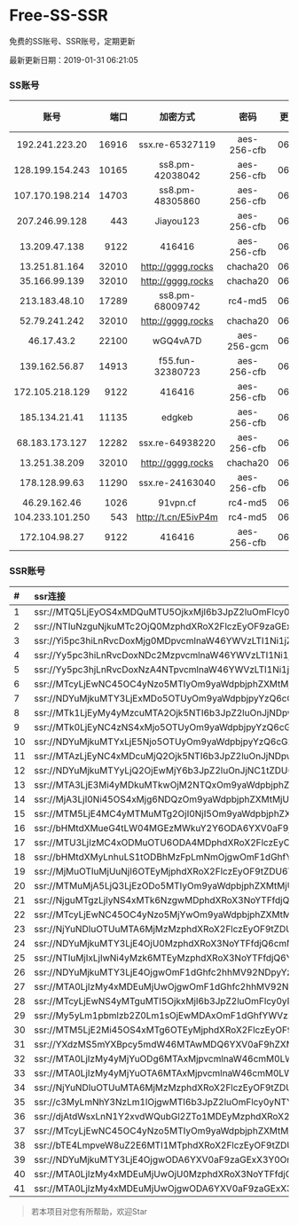 # Free-SS-SSR

免费的SS账号、SSR账号，定期更新

最新更新日期：2019-01-31 06:21:05 

### SS账号

|账号|端口|加密方式|密码|更新时间|国家|
|:-----:|-----:|:----:|:----:|:----:|:----:|
|192.241.223.20|16916|ssx.re-65327119|aes-256-cfb|06:17:05|US|
|128.199.154.243|10165|ss8.pm-42038042|aes-256-cfb|06:17:05|SG|
|107.170.198.214|14703|ss8.pm-48305860|aes-256-cfb|06:17:04|US|
|207.246.99.128|443|Jiayou123|aes-256-cfb|06:17:11|US|
|13.209.47.138|9122|416416|aes-256-cfb|06:17:12|KR|
|13.251.81.164|32010|http://gggg.rocks|chacha20|06:17:13|SG|
|35.166.99.139|32010|http://gggg.rocks|chacha20|06:17:13|US|
|213.183.48.10|17289|ss8.pm-68009742|rc4-md5|06:17:04|RU|
|52.79.241.242|32010|http://gggg.rocks|chacha20|06:17:12|KR|
|46.17.43.2|22100|wGQ4vA7D|aes-256-gcm|06:17:10|RU|
|139.162.56.87|14913|f55.fun-32380723|aes-256-cfb|06:17:05|SG|
|172.105.218.129|9122|416416|aes-256-cfb|06:17:14|JP|
|185.134.21.41|11135|edgkeb|aes-256-cfb|06:17:12|GB|
|68.183.173.127|12282|ssx.re-64938220|aes-256-cfb|06:17:05|US|
|13.251.38.209|32010|http://gggg.rocks|chacha20|06:17:06|SG|
|178.128.99.63|11290|ssx.re-24163040|aes-256-cfb|06:17:06|SG|
|46.29.162.46|1026|91vpn.cf|rc4-md5|06:17:13|RU|
|104.233.101.250|543|http://t.cn/E5ivP4m|rc4-md5|06:17:13|CA|
|172.104.98.27|9122|416416|aes-256-cfb|06:17:12|JP|


### SSR账号

|#|ssr连接|
|:-----|:-----|
|1|ssr://MTQ5LjEyOS4xMDQuMTU5OjkxMjI6b3JpZ2luOmFlcy0yNTYtY2ZiOnBsYWluOk5ERTJOREUyLz9vYmZzcGFyYW09NUx1WTZMUzVVMU5TNW82bzZJMlFPblF1WTI0dlJUVnBkbEEwYlEmcHJvdG9wYXJhbT1kQzV0WlM5VFUxSlRWVUkmcmVtYXJrcz1VMU5TVkU5UFRGOU9iMlJsT3VlLWp1V2J2U0EmZ3JvdXA9VjFkWExsTlRVbE5VVDA5TUxrTlBUUQ|
|2|ssr://NTIuNzguNjkuMTc2OjQ0MzphdXRoX2FlczEyOF9zaGExOmFlcy0yNTYtY2ZiOnBsYWluOlVGUkZhMjFwLz9vYmZzcGFyYW09TlRObE1qa3hNRE15T1M1a2IzZHViRzloWkM1M2FXNWtiM2R6ZFhCa1lYUmxMbU52YlEmcHJvdG9wYXJhbT1NVEF6TWprNlpETlFRa2hUJnJlbWFya3M9VTFOU1ZFOVBURjlPYjJSbE91bWZxZVdidlNEcHBwYmxzSlJCYldGNmIyN21sYkRtamE3a3VLM2x2NE0mZ3JvdXA9VjFkWExsTlRVbE5VVDA5TUxrTlBUUQ|
|3|ssr://Yi5pc3hiLnRvcDoxMjg0MDpvcmlnaW46YWVzLTI1Ni1jZmI6cGxhaW46YVhONExubDBMVFF5TVRJMU5qRXovP3JlbWFya3M9VTFOU1ZFOVBURjlPYjJSbE91ZS1qdVdidlNEbGlxRGxpS25ucG9fbHNMemt1cHJsdDU3bWw2ZnBoNUhsc2JGRWFXZHBkR0ZzVDJObFlXN21sYkRtamE3a3VLM2x2NE0mZ3JvdXA9VjFkWExsTlRVbE5VVDA5TUxrTlBUUQ|
|4|ssr://Yy5pc3hiLnRvcDoxNDc2MzpvcmlnaW46YWVzLTI1Ni1jZmI6cGxhaW46YVhONExubDBMVFF5T1RreU5UZzEvP3JlbWFya3M9VTFOU1ZFOVBURjlPYjJSbE91ZS1qdVdidlNEbGlxRGx0NTdtbDZmcGg1SGxzYkZUUmtfbWxiRG1qYTdrdUszbHY0TSZncm91cD1WMWRYTGxOVFVsTlVUMDlNTGtOUFRR|
|5|ssr://Yy5pc3hjLnRvcDoxNzA4NTpvcmlnaW46YWVzLTI1Ni1jZmI6cGxhaW46YVhONExubDBMVEl6TmpNeE56WTQvP3JlbWFya3M9VTFOU1ZFOVBURjlPYjJSbE91YVdzT1dLb09XZG9TQkVhV2RwZEdGc1QyTmxZVzdtbGJEbWphN2t1SzNsdjRNJmdyb3VwPVYxZFhMbE5UVWxOVVQwOU1Ma05QVFE|
|6|ssr://MTcyLjEwNC45OC4yNzo5MTIyOm9yaWdpbjphZXMtMjU2LWNmYjpwbGFpbjpOREUyTkRFMi8_cmVtYXJrcz1VMU5TVkU5UFRGOU9iMlJsT3VhWHBlYWNyQ0JNYVc1dlpHWG1sYkRtamE3a3VLM2x2NE0mZ3JvdXA9VjFkWExsTlRVbE5VVDA5TUxrTlBUUQ|
|7|ssr://NDYuMjkuMTY3LjExMDo5OTUyOm9yaWdpbjpyYzQ6cGxhaW46Ykc1amJpNXZjbWMvP3JlbWFya3M9VTFOU1ZFOVBURjlPYjJSbE91U19oT2U5bC1hV3J5QSZncm91cD1WMWRYTGxOVFVsTlVUMDlNTGtOUFRR|
|8|ssr://MTk1LjEyMy4yMzcuMTA2Ojk5NTI6b3JpZ2luOnJjNDpwbGFpbjpiRzVqYmk1dmNtYy8_cmVtYXJrcz1VMU5TVkU5UFRGOU9iMlJsT3VhV3NPV0tvT1dkb1NBJmdyb3VwPVYxZFhMbE5UVWxOVVQwOU1Ma05QVFE|
|9|ssr://MTk0LjEyNC4zNS4xMjo5OTUyOm9yaWdpbjpyYzQ6cGxhaW46Ykc1amJpNXZjbWMvP3JlbWFya3M9VTFOU1ZFOVBURjlPYjJSbE91ZVJudVdqcXlBJmdyb3VwPVYxZFhMbE5UVWxOVVQwOU1Ma05QVFE|
|10|ssr://NDYuMjkuMTYxLjE5Njo5OTUyOm9yaWdpbjpyYzQ6cGxhaW46Ykc1amJpNXZjbWMvP3JlbWFya3M9VTFOU1ZFOVBURjlPYjJSbE91U19oT2U5bC1hV3J5QSZncm91cD1WMWRYTGxOVFVsTlVUMDlNTGtOUFRR|
|11|ssr://MTAzLjEyNC4xMDcuMjQ2Ojk5NTI6b3JpZ2luOnJjNDpwbGFpbjpiRzVqYmk1dmNtYy8_cmVtYXJrcz1VMU5TVkU5UFRGOU9iMlJsT3VTNm11V2txdVdjc09XTXVpQSZncm91cD1WMWRYTGxOVFVsTlVUMDlNTGtOUFRR|
|12|ssr://NDYuMjkuMTYyLjQ2OjEwMjY6b3JpZ2luOnJjNC1tZDU6cGxhaW46T1RGMmNHNHVZMlkvP3JlbWFya3M9VTFOU1ZFOVBURjlPYjJSbE91U19oT2U5bC1hV3J5QSZncm91cD1WMWRYTGxOVFVsTlVUMDlNTGtOUFRR|
|13|ssr://MTA3LjE3Mi4yMDkuMTkwOjM2NTQxOm9yaWdpbjphZXMtMjU2LWNmYjpwbGFpbjpZV3hzWlc0d05ERTQvP3JlbWFya3M9VTFOU1ZFOVBURjlPYjJSbE91V01sLWUtanVXY3NPV011aUEmZ3JvdXA9VjFkWExsTlRVbE5VVDA5TUxrTlBUUQ|
|14|ssr://MjA3LjI0Ni45OS4xMjg6NDQzOm9yaWdpbjphZXMtMjU2LWNmYjpwbGFpbjpTbWxoZVc5MU1USXovP3JlbWFya3M9VTFOU1ZFOVBURjlPYjJSbE91ZS1qdVdidlNEbGlxRGxpS25ucG9fbHNMemt1cHJsdDU3bXRKdm1uWW5ubjdaMmRXeDBjdWFWc09hTnJ1UzRyZVdfZ3cmZ3JvdXA9VjFkWExsTlRVbE5VVDA5TUxrTlBUUQ|
|15|ssr://MTM5LjE4MC4yMTMuMTg2OjI0NjI5Om9yaWdpbjphZXMtMjU2LWNmYjpwbGFpbjpiMEZ6TW5sMFJUZy8_cmVtYXJrcz1VMU5TVkU5UFRGOU9iMlJsT3VlLWp1V2J2U0EmZ3JvdXA9VjFkWExsTlRVbE5VVDA5TUxrTlBUUQ|
|16|ssr://bHMtdXMueG4tLW04MGEzMWkuY2Y6ODA6YXV0aF9jaGFpbl9hOm5vbmU6aHR0cF9wb3N0OlkzUmpaMlozWDJaeVpXVmZNV0ZpWkdRNVpUUS8_cmVtYXJrcz1VMU5TVkU5UFRGOU9iMlJsT3VlLWp1V2J2U0Rsalk3bm01dnBvYl9sdDU3b3BiX3BtNFhsbTc3bHVJTGt1cHJwcWF6cGdJb29RVzFoZW05dUtlV0ZyT1dQdU9hVnNPYU5ydVM0cmVXX2d3Jmdyb3VwPVYxZFhMbE5UVWxOVVQwOU1Ma05QVFE|
|17|ssr://MTU3LjIzMC4xODMuOTU6ODA4MDphdXRoX2FlczEyOF9tZDU6YWVzLTI1Ni1jZmI6cGxhaW46Wm14NS8_cmVtYXJrcz1VMU5TVkU5UFRGOU9iMlJsT3VlLWp1V2J2U0EmZ3JvdXA9VjFkWExsTlRVbE5VVDA5TUxrTlBUUQ|
|18|ssr://bHMtdXMyLnhuLS1tODBhMzFpLmNmOjgwOmF1dGhfY2hhaW5fYTpub25lOmh0dHBfcG9zdDpZM1JqWjJaM1gyWnlaV1ZmWmpObU9EUXdaREkvP29iZnNwYXJhbT1iSE10ZFhNeUxuaHVMUzF0T0RCaE16RnBMbU5tJnJlbWFya3M9VTFOU1ZFOVBURjlPYjJSbE91ZS1qdVdidlNEa3Y0VGxpNUxsaG9qbHQ1N21zNkxuaWJubGhiQkJiV0Y2YjI3bWxiRG1qYTdrdUszbHY0TSZncm91cD1WMWRYTGxOVFVsTlVUMDlNTGtOUFRR|
|19|ssr://MjMuOTIuMjUuNjI6OTEyMjphdXRoX2FlczEyOF9tZDU6YWVzLTEyOC1jdHI6aHR0cF9zaW1wbGU6TkRFMk5ERTIvP3JlbWFya3M9VTFOU1ZFOVBURjlPYjJSbE91ZS1qdVdidlNEbWxyRG1zNzNvcGJfbHQ1NU1hVzV2WkdYbGhhemxqN2cmZ3JvdXA9VjFkWExsTlRVbE5VVDA5TUxrTlBUUQ|
|20|ssr://MTMuMjA5LjQ3LjEzODo5MTIyOm9yaWdpbjphZXMtMjU2LWNmYjpwbGFpbjpOREUyTkRFMi8_cmVtYXJrcz1VMU5TVkU5UFRGOU9iMlJsT3VlLWp1V2J2U0JCYldGNmIyN21sYkRtamE3a3VLM2x2NE0mZ3JvdXA9VjFkWExsTlRVbE5VVDA5TUxrTlBUUQ|
|21|ssr://NjguMTgzLjIyNS4xMTk6NzgwMDphdXRoX3NoYTFfdjQ6cmM0LW1kNS02OnBsYWluOmQySm5NVEl6TkRVMi8_b2Jmc3BhcmFtPTVMdVk2TFM1VTFOUzVvNm82STJRT25RdVkyNHZSVFZwZGxBMGJRJnByb3RvcGFyYW09ZEM1dFpTOVRVMUpUVlVJJnJlbWFya3M9VTFOU1ZFOVBURjlPYjJSbE91ZS1qdVdidlNBJmdyb3VwPVYxZFhMbE5UVWxOVVQwOU1Ma05QVFE|
|22|ssr://MTcyLjEwNC45OC4yNzo5MjYwOm9yaWdpbjphZXMtMjU2LWNmYjpwbGFpbjpOamcwTVRJdy8_cmVtYXJrcz1VMU5TVkU5UFRGOU9iMlJsT3VhWHBlYWNyQ0JNYVc1dlpHWG1sYkRtamE3a3VLM2x2NE0mZ3JvdXA9VjFkWExsTlRVbE5VVDA5TUxrTlBUUQ|
|23|ssr://NjYuNDIuOTUuMTA6MjMzMzphdXRoX2FlczEyOF9tZDU6YWVzLTEyOC1jdHI6cGxhaW46WVhOaGMyRnpNVEV5TVRFeS8_cmVtYXJrcz1VMU5TVkU5UFRGOU9iMlJsT3VlLWp1V2J2U0RsaXFEbGlLbm5wb19sc0x6a3Vwcmx0NTdsbktQbGpZN3BoNUhsanJfbWxxX21pWmpsaFl2cG9iX2x1SUpRWVdOWFpYTjA2WUNhNUwtaDVZV3M1WS00Jmdyb3VwPVYxZFhMbE5UVWxOVVQwOU1Ma05QVFE|
|24|ssr://NDYuMjkuMTY3LjE4OjU0MzphdXRoX3NoYTFfdjQ6cmM0LW1kNTpodHRwX3NpbXBsZTphSFIwY0RvdkwzUXVZMjR2UlRWcGRsQTBiUS8_b2Jmc3BhcmFtPU1URGxoWU14ZE9henFPV0dqRHBvZEhSd09pOHZkQzVqYmk5Rk5XbDJVRFJ0JnByb3RvcGFyYW09ZEM1dFpTOVRVMUpUVlVJJnJlbWFya3M9VTFOU1ZFOVBURjlPYjJSbE91U19oT2U5bC1hV3J5QSZncm91cD1WMWRYTGxOVFVsTlVUMDlNTGtOUFRR|
|25|ssr://NTIuMjIxLjIwNi4yMzk6MTEyMzphdXRoX3NoYTFfdjQ6YWVzLTI1Ni1jZmI6aHR0cF9zaW1wbGU6TVRFeU16RXhNak0vP3JlbWFya3M9VTFOU1ZFOVBURjlPYjJSbE91ZS1qdVdidlNEbGpZN25tNXZwb2JfbHQ1N29wYl9wbTRYbG03N2x1SUxrdXBycHFhenBnSW9vUVcxaGVtOXVLZVdGck9XUHVPYVZzT2FOcnVTNHJlV19ndyZncm91cD1WMWRYTGxOVFVsTlVUMDlNTGtOUFRR|
|26|ssr://NDYuMjkuMTY3LjE4OjgwOmF1dGhfc2hhMV92NDpyYzQtbWQ1Omh0dHBfc2ltcGxlOmFIUjBjSE02THk5MExtMWxMMU5UVWxOVlFnLz9vYmZzcGFyYW09TVREbGhZTXhkT2F6cU9XR2pEcG9kSFJ3T2k4dmRDNWpiaTlGTldsMlVEUnQmcHJvdG9wYXJhbT1kQzV0WlM5VFUxSlRWVUkmcmVtYXJrcz1VMU5TVkU5UFRGOU9iMlJsT3VTX2hPZTlsLWFXcnlBJmdyb3VwPVYxZFhMbE5UVWxOVVQwOU1Ma05QVFE|
|27|ssr://MTA0LjIzMy4xMDEuMjUwOjgwOmF1dGhfc2hhMV92NDpyYzQtbWQ1Omh0dHBfc2ltcGxlOmRDNXRaUzlUVTFKVFZVSS8_b2Jmc3BhcmFtPU1URGxoWU14ZE9henFPV0dqRHBvZEhSd09pOHZkQzVqYmk5Rk5XbDJVRFJ0JnByb3RvcGFyYW09ZEM1dFpTOVRVMUpUVlVJJnJlbWFya3M9VTFOU1ZFOVBURjlPYjJSbE91V01sLWUtanVXY3NPV011aUEmZ3JvdXA9VjFkWExsTlRVbE5VVDA5TUxrTlBUUQ|
|28|ssr://MTcyLjEwNS4yMTguMTI5OjkxMjI6b3JpZ2luOmFlcy0yNTYtY2ZiOnBsYWluOk5ERTJOREUyLz9yZW1hcmtzPVUxTlNWRTlQVEY5T2IyUmxPdWFYcGVhY3JDRGt1SnprdXF4TWFXNXZaR1htbGJEbWphN2t1SzNsdjRNJmdyb3VwPVYxZFhMbE5UVWxOVVQwOU1Ma05QVFE|
|29|ssr://My5yLm1pbmlzb2Z0Lm1sOjEwMDAxOmF1dGhfYWVzMTI4X21kNTpyYzQtbWQ1LTY6aHR0cF9zaW1wbGU6YkdScU5URXovP29iZnNwYXJhbT1kWEJrWVhSbExtMXBZM0p2YzI5bWRDNWpiMjAmcmVtYXJrcz1VMU5TVkU5UFRGOU9iMlJsT3VXY24taUFzLVdGdGlBJmdyb3VwPVYxZFhMbE5UVWxOVVQwOU1Ma05QVFE|
|30|ssr://MTM5LjE2Mi45OS4xMTg6OTEyMjphdXRoX2FlczEyOF9tZDU6YWVzLTEyOC1jdHI6aHR0cF9zaW1wbGU6TkRFMk5ERTIvP3JlbWFya3M9VTFOU1ZFOVBURjlPYjJSbE91YVhwZWFjckNEa3VKemt1cXpwZzczbGs0SGx0NTNsakxwTWFXNXZaR1htbGJEbWphN2t1SzNsdjRNJmdyb3VwPVYxZFhMbE5UVWxOVVQwOU1Ma05QVFE|
|31|ssr://YXdzMS5mYXBpcy5mdW46MTAwMDQ6YXV0aF9hZXMxMjhfc2hhMTphZXMtMjU2LWN0cjp0bHMxLjJfdGlja2V0X2F1dGg6YUdWNWFuVmtaUS8_b2Jmc3BhcmFtPWVuSnFMbkIzJnByb3RvcGFyYW09T0RNNldUaE1aMnhZJnJlbWFya3M9VTFOU1ZFOVBURjlPYjJSbE91YVdzT1dLb09XZG9TQkJiV0Y2YjI3bWxiRG1qYTdrdUszbHY0TSZncm91cD1WMWRYTGxOVFVsTlVUMDlNTGtOUFRR|
|32|ssr://MTA0LjIzMy4yMjYuODg6MTAxMjpvcmlnaW46cmM0LW1kNTp0bHMxLjJfdGlja2V0X2F1dGg6TnpjM2JtVjBMblJ2Y0EvP3JlbWFya3M9VTFOU1ZFOVBURjlPYjJSbE91ZS1qdVdidlNCUVJVY2dWRVZEU09XRnJPV1B1QSZncm91cD1WMWRYTGxOVFVsTlVUMDlNTGtOUFRR|
|33|ssr://MTA0LjIzMy4yMjYuOTA6MTAxMjpvcmlnaW46cmM0LW1kNTp0bHMxLjJfdGlja2V0X2F1dGg6TnpjM2JtVjBMblJ2Y0EvP3JlbWFya3M9VTFOU1ZFOVBURjlPYjJSbE91ZS1qdVdidlNCUVJVY2dWRVZEU09XRnJPV1B1QSZncm91cD1WMWRYTGxOVFVsTlVUMDlNTGtOUFRR|
|34|ssr://NjYuNDIuOTUuMTA6MjMzMzphdXRoX2FlczEyOF9tZDU6YWVzLTEyOC1jdHI6cGxhaW46WVhOaGMyRnpNVEV5TVRFeS8_cmVtYXJrcz1VMU5TVkU5UFRGOU9iMlJsT3VlLWp1V2J2U0RsaXFEbGlLbm5wb19sc0x6a3Vwcmx0NTdsbktQbGpZN3BoNUhsanJfbWxxX21pWmpsaFl2cG9iX2x1SUpRWVdOWFpYTjA2WUNhNUwtaDVZV3M1WS00Jmdyb3VwPVYxZFhMbE5UVWxOVVQwOU1Ma05QVFE|
|35|ssr://c3MyLmNhY3NzLm1lOjgwMTI6b3JpZ2luOmFlcy0yNTYtY2ZiOnBsYWluOk1URXhOalExTWpjek5RLz9yZW1hcmtzPVUxTlNWRTlQVEY5T2IyUmxPdVNfaE9lOWwtYVdyeUEmZ3JvdXA9VjFkWExsTlRVbE5VVDA5TUxrTlBUUQ|
|36|ssr://djAtdWsxLnN1Y2xvdWQubGl2ZTo1MDEyMzphdXRoX2FlczEyOF9zaGExOmFlcy0yNTYtY2ZiOnBsYWluOlUzVmpiRzkxWkM1amJIVmkvP29iZnNwYXJhbT1ZalEwTUdJMExtMXBZM0p2YzI5bWRDNWpiMjAmcHJvdG9wYXJhbT1ORHB6ZFdOc2IzVmtMbU5zZFdJJnJlbWFya3M9VTFOU1ZFOVBURjlPYjJSbE91aUxzZVdidlNBJmdyb3VwPVYxZFhMbE5UVWxOVVQwOU1Ma05QVFE|
|37|ssr://MTcyLjEwNC45OC4yNzo5MTIyOm9yaWdpbjphZXMtMjU2LWNmYjpwbGFpbjpOREUyTkRFMi8_cmVtYXJrcz1VMU5TVkU5UFRGOU9iMlJsT3VhWHBlYWNyQ0JNYVc1dlpHWG1sYkRtamE3a3VLM2x2NE0mZ3JvdXA9VjFkWExsTlRVbE5VVDA5TUxrTlBUUQ|
|38|ssr://bTE4LmpveW8uZ2E6MTI1MTphdXRoX2FlczEyOF9tZDU6YWVzLTI1Ni1jZmI6aHR0cF9zaW1wbGU6TVRJek5EVS8_b2Jmc3BhcmFtPVlYcDFjbVV1YldsamNtOXpiMlowTG1OdmJRJnJlbWFya3M9VTFOU1ZFOVBURjlPYjJSbE91YVdyLWEwbS1hV2gtV3d2T1M2bWlBJmdyb3VwPVYxZFhMbE5UVWxOVVQwOU1Ma05QVFE|
|39|ssr://NDYuMjkuMTY3LjE4OjgwODA6YXV0aF9zaGExX3Y0OnJjNC1tZDU6aHR0cF9zaW1wbGU6YUhSMGNEb3ZMM1F1WTI0dlJXaGtiVlI0WlEvP29iZnNwYXJhbT1NVERsaFlNeGRPYXpxT1dHakRwb2RIUndPaTh2ZEM1amJpOUZOV2wyVURSdCZwcm90b3BhcmFtPWRDNXRaUzlUVTFKVFZVSSZyZW1hcmtzPVUxTlNWRTlQVEY5T2IyUmxPdVNfaE9lOWwtYVdyeUEmZ3JvdXA9VjFkWExsTlRVbE5VVDA5TUxrTlBUUQ|
|40|ssr://MTA0LjIzMy4xMDEuMjUwOjU0MzphdXRoX3NoYTFfdjQ6cmM0LW1kNTpodHRwX3NpbXBsZTphSFIwY0RvdkwzUXVZMjR2UlRWcGRsQTBiUS8_b2Jmc3BhcmFtPU1URGxoWU14ZE9henFPV0dqRHBvZEhSd09pOHZkQzVqYmk5Rk5XbDJVRFJ0JnByb3RvcGFyYW09ZEM1dFpTOVRVMUpUVlVJJnJlbWFya3M9VTFOU1ZFOVBURjlPYjJSbE91V01sLWUtanVXY3NPV011aUEmZ3JvdXA9VjFkWExsTlRVbE5VVDA5TUxrTlBUUQ|
|41|ssr://MTA0LjIzMy4xMDEuMjUwOjgwODA6YXV0aF9zaGExX3Y0OnJjNC1tZDU6aHR0cF9zaW1wbGU6YUhSMGNEb3ZMM1F1WTI0dlJXaGtiVlI0WlEvP29iZnNwYXJhbT1NVERsaFlNeGRPYXpxT1dHakRwb2RIUndPaTh2ZEM1amJpOUZOV2wyVURSdCZwcm90b3BhcmFtPWRDNXRaUzlUVTFKVFZVSSZyZW1hcmtzPVUxTlNWRTlQVEY5T2IyUmxPdVdNbC1lLWp1V2NzT1dNdWlBJmdyb3VwPVYxZFhMbE5UVWxOVVQwOU1Ma05QVFE|


> 若本项目对您有所帮助，欢迎Star